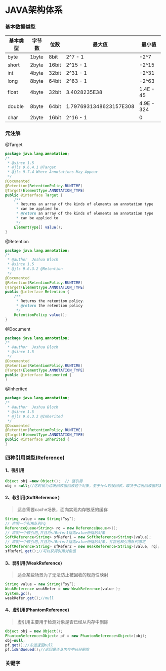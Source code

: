 # JAVA架构体系

### 基本数据类型

| 基本类型 | 字节数 | 位数  | 最大值                 | 最小值     |
| -------- | ------ | ----- | ---------------------- | ---------- |
| byte     | 1byte  | 8bit  | 2^7 - 1                | -2^7       |
| short    | 2byte  | 16bit | 2^15 - 1               | -2^15      |
| int      | 4byte  | 32bit | 2^31 - 1               | -2^31      |
| long     | 8byte  | 64bit | 2^63 - 1               | -2^63      |
| float    | 4byte  | 32bit | 3.4028235E38           | 1.4E - 45  |
| double   | 8byte  | 64bit | 1.7976931348623157E308 | 4.9E - 324 |
| char     | 2byte  | 16bit | 2^16 - 1               | 0          |



### 元注解

@Target

```java
package java.lang.annotation;
/* 
 * @since 1.5
 * @jls 9.6.4.1 @Target
 * @jls 9.7.4 Where Annotations May Appear
 */
@Documented
@Retention(RetentionPolicy.RUNTIME)
@Target(ElementType.ANNOTATION_TYPE)
public @interface Target {
    /**
     * Returns an array of the kinds of elements an annotation type
     * can be applied to.
     * @return an array of the kinds of elements an annotation type
     * can be applied to
     */
    ElementType[] value();
}
```



@Retention

```java
package java.lang.annotation;
/* 
 * @author  Joshua Bloch
 * @since 1.5
 * @jls 9.6.3.2 @Retention
 */
@Documented
@Retention(RetentionPolicy.RUNTIME)
@Target(ElementType.ANNOTATION_TYPE)
public @interface Retention {
    /**
     * Returns the retention policy.
     * @return the retention policy
     */
    RetentionPolicy value();
}
```

@Document

```java
package java.lang.annotation;
/*
 * @author  Joshua Bloch
 * @since 1.5
 */
@Documented
@Retention(RetentionPolicy.RUNTIME)
@Target(ElementType.ANNOTATION_TYPE)
public @interface Documented {
}
```

@Inherited

```java
package java.lang.annotation;
/*
 * @author  Joshua Bloch
 * @since 1.5
 * @jls 9.6.3.3 @Inherited
 */
@Documented
@Retention(RetentionPolicy.RUNTIME)
@Target(ElementType.ANNOTATION_TYPE)
public @interface Inherited {
}
```



### 四种引用类型(Reference)

#### 1、强引用

```java
Object obj =new Object();  // 强引用
obj = null;//这时候为垃圾回收器回收这个对象，至于什么时候回收，取决于垃圾回收器的算法
```

#### 2、软引用(SoftReference )

> 适合需要cache场景，面向实现内存敏感的缓存

```java
String value = new String(“sy”);
// 声明一个引用队列rq
ReferenceQueue<String> rq = new ReferenceQueue<>();
// 声明一个软引用,并且将sfRefer1指向value所指的对象
SoftReference<String> sfRefer1 = new SoftReference<String>(value);
// 声明一个软引用,并且将sfRefer2指向value所指的对象，并将他和引用队列绑定
SoftReference<String> sfRefer2 = new WeakReference<String>(value, rq);
sfRefer1.get();//可以获得引用对象值
```

#### 3、弱引用(WeakReference)

> 适合某些场景为了无法防止被回收的规范性映射

```java
String value = new String(“sy”);
WeakReference weakRefer = new WeakReference(value );
System.gc();
weakRefer.get();//null
```

#### 4、虚引用(PhantomReference)

> 虚引用主要用于检测对象是否已经从内存中删除

```java
Object obj = new Object();
PhantomReference<Object> pf = new PhantomReference<Object>(obj);
obj=null;
pf.get();//永远返回null
pf.isEnQueued();//返回是否从内存中已经删除
```

### 关键字